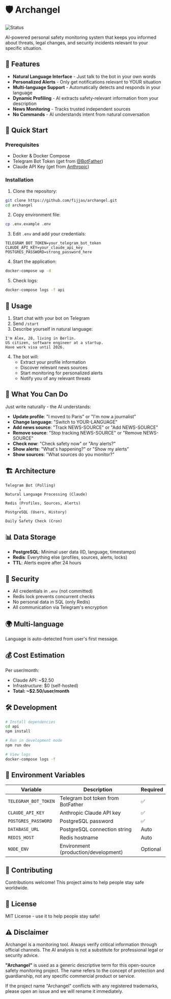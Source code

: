 # 🛡️ Archangel

![Status](https://img.shields.io/badge/status-work%20in%20progress-yellow)

AI-powered personal safety monitoring system that keeps you informed about threats, legal changes, and security incidents relevant to your specific situation.

## 🎯 Features

- **Natural Language Interface** - Just talk to the bot in your own words
- **Personalized Alerts** - Only get notifications relevant to YOUR situation
- **Multi-language Support** - Automatically detects and responds in your language
- **Dynamic Profiling** - AI extracts safety-relevant information from your description
- **News Monitoring** - Tracks trusted independent sources
- **No Commands** - AI understands intent from natural conversation

## 🚀 Quick Start

### Prerequisites

- Docker & Docker Compose
- Telegram Bot Token (get from [@BotFather](https://t.me/botfather))
- Claude API Key (get from [Anthropic](https://console.anthropic.com/))

### Installation

1. Clone the repository:
```bash
git clone https://github.com/fijjas/archangel.git
cd archangel
```

2. Copy environment file:
```bash
cp .env.example .env
```

3. Edit `.env` and add your credentials:
```env
TELEGRAM_BOT_TOKEN=your_telegram_bot_token
CLAUDE_API_KEY=your_claude_api_key
POSTGRES_PASSWORD=strong_password_here
```

4. Start the application:
```bash
docker-compose up -d
```

5. Check logs:
```bash
docker-compose logs -f api
```

## 📱 Usage

1. Start chat with your bot on Telegram
2. Send `/start`
3. Describe yourself in natural language:

```
I'm Alex, 28, living in Berlin.
US citizen, software engineer at a startup.
Have work visa until 2026.
```

4. The bot will:
   - Extract your profile information
   - Discover relevant news sources
   - Start monitoring for personalized alerts
   - Notify you of any relevant threats

## 🤖 What You Can Do

Just write naturally - the AI understands:

- **Update profile**: "I moved to Paris" or "I'm now a journalist"
- **Change language**: "Switch to YOUR-LANGUAGE"
- **Add news source**: "Track NEWS-SOURCE" or "Add NEWS-SOURCE"
- **Remove source**: "Stop tracking NEWS-SOURCE" or "Remove NEWS-SOURCE"
- **Check now**: "Check safety now" or "Any alerts?"
- **Show alerts**: "What's happening?" or "Show my alerts"
- **Show sources**: "What sources do you monitor?"

## 🏗️ Architecture

```
Telegram Bot (Polling)
      ↓
Natural Language Processing (Claude)
      ↓
Redis (Profiles, Sources, Alerts)
      ↓
PostgreSQL (Users, History)
      ↓
Daily Safety Check (Cron)
```

## 📊 Data Storage

- **PostgreSQL**: Minimal user data (ID, language, timestamps)
- **Redis**: Everything else (profiles, sources, alerts, locks)
- **TTL**: Alerts expire after 24 hours

## 🔐 Security

- All credentials in `.env` (not committed)
- Redis lock prevents concurrent checks
- No personal data in SQL (only Redis)
- All communication via Telegram's encryption

## 🌍 Multi-language

Language is auto-detected from user's first message.

## 💰 Cost Estimation

Per user/month:
- Claude API: ~$2.50
- Infrastructure: $0 (self-hosted)
- **Total: ~$2.50/user/month**

## 🛠️ Development

```bash
# Install dependencies
cd api
npm install

# Run in development mode
npm run dev

# View logs
docker-compose logs -f
```

## 📝 Environment Variables

| Variable | Description | Required |
|----------|-------------|----------|
| `TELEGRAM_BOT_TOKEN` | Telegram bot token from BotFather | ✅ |
| `CLAUDE_API_KEY` | Anthropic Claude API key | ✅ |
| `POSTGRES_PASSWORD` | PostgreSQL password | ✅ |
| `DATABASE_URL` | PostgreSQL connection string | Auto |
| `REDIS_HOST` | Redis hostname | Auto |
| `NODE_ENV` | Environment (production/development) | Optional |

## 🤝 Contributing

Contributions welcome! This project aims to help people stay safe worldwide.

## 📜 License

MIT License - use it to help people stay safe!

## ⚠️ Disclaimer

Archangel is a monitoring tool. Always verify critical information through official channels. The AI analysis is not a substitute for professional legal or security advice.

**"Archangel"** is used as a generic descriptive term for this open-source safety monitoring project. The name refers to the concept of protection and guardianship, not any specific commercial product or service.

If the project name "Archangel" conflicts with any registered trademarks, please open an issue and we will rename it immediately.

